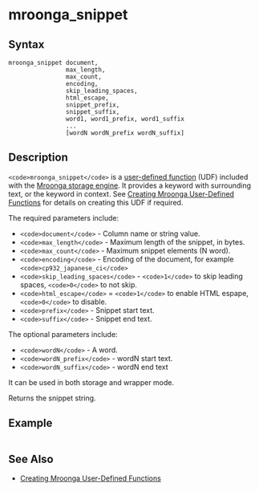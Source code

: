 
# mroonga_snippet

## Syntax


```
mroonga_snippet document,
                max_length,
                max_count,
                encoding,
                skip_leading_spaces,
                html_escape,
                snippet_prefix,
                snippet_suffix,
                word1, word1_prefix, word1_suffix
                ...
                [wordN wordN_prefix wordN_suffix]
```


## Description


`<code>mroonga_snippet</code>` is a [user-defined function](../../../../server-usage/programming-customizing-mariadb/user-defined-functions/user-defined-functions-security.md) (UDF) included with the [Mroonga storage engine](mroonga_snippet_html.md). It provides a keyword with surrounding text, or the keyword in context. See [Creating Mroonga User-Defined Functions](creating-mroonga-user-defined-functions.md) for details on creating this UDF if required.


The required parameters include:


* `<code>document</code>` - Column name or string value.
* `<code>max_length</code>` - Maximum length of the snippet, in bytes.
* `<code>max_count</code>` - Maximum snippet elements (N word).
* `<code>encoding</code>` - Encoding of the document, for example `<code>cp932_japanese_ci</code>`
* `<code>skip_leading_spaces</code>` - `<code>1</code>` to skip leading spaces, `<code>0</code>` to not skip.
* `<code>html_escape</code>` = `<code>1</code>` to enable HTML espape, `<code>0</code>` to disable.
* `<code>prefix</code>` - Snippet start text.
* `<code>suffix</code>` - Snippet end text.


The optional parameters include:


* `<code>wordN</code>` - A word.
* `<code>wordN_prefix</code>` - wordN start text.
* `<code>wordN_suffix</code>` - wordN end text


It can be used in both storage and wrapper mode.


Returns the snippet string.


## Example


```

```

## See Also


* [Creating Mroonga User-Defined Functions](creating-mroonga-user-defined-functions.md)

